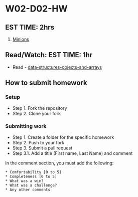 # W02-D02-HW

## EST TIME: 2hrs
1. [Minions](https://git.generalassemb.ly/SEIR-629/W02-D02-HW/blob/master/minions.md)

## Read/Watch: EST TIME: 1hr 
- Read - [data-structures-objects-and-arrays](https://scotch.io/courses/10-need-to-know-javascript-concepts/data-structures-objects-and-arrays)

## How to submit homework
### Setup
- Step 1. Fork the repository
- Step 2. Clone your fork
### Submitting work
- Step 1. Create a folder for the specific homework
- Step 2. Push to your fork
- Step 3. Submit a pull request
- Step 3.1. Add a title (First name, Last Name) and comment

In the comment section, you must add the following:
```text
* Comfortability [0 to 5]
* Completeness [0 to 5]
* What was a win?
* What was a challenge?
* Any other comments
```
